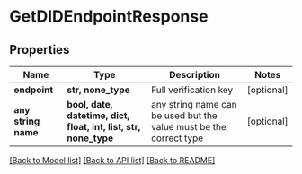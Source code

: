 # GetDIDEndpointResponse


## Properties
Name | Type | Description | Notes
------------ | ------------- | ------------- | -------------
**endpoint** | **str, none_type** | Full verification key | [optional] 
**any string name** | **bool, date, datetime, dict, float, int, list, str, none_type** | any string name can be used but the value must be the correct type | [optional]

[[Back to Model list]](../README.md#documentation-for-models) [[Back to API list]](../README.md#documentation-for-api-endpoints) [[Back to README]](../README.md)


